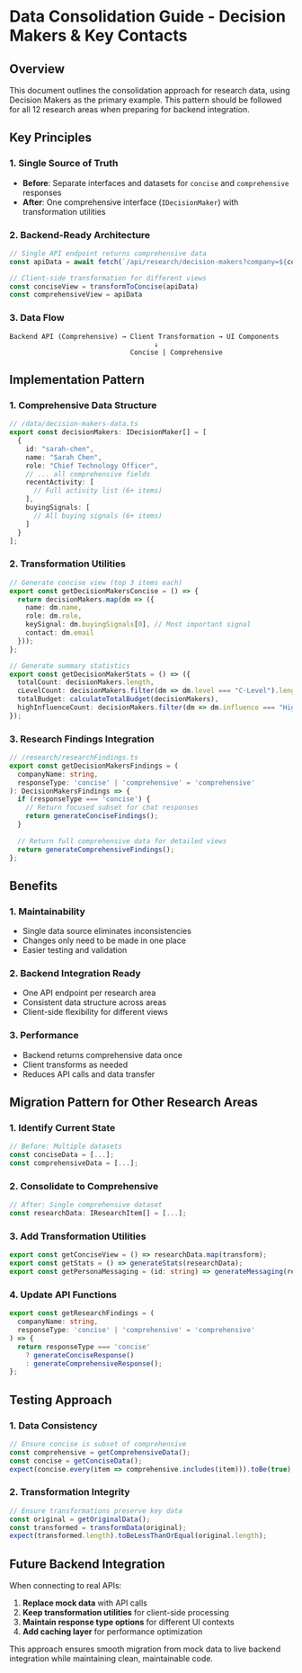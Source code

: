 # Data Consolidation Guide - Decision Makers & Key Contacts

## Overview
This document outlines the consolidation approach for research data, using Decision Makers as the primary example. This pattern should be followed for all 12 research areas when preparing for backend integration.

## Key Principles

### 1. Single Source of Truth
- **Before**: Separate interfaces and datasets for `concise` and `comprehensive` responses
- **After**: One comprehensive interface (`IDecisionMaker`) with transformation utilities

### 2. Backend-Ready Architecture
```typescript
// Single API endpoint returns comprehensive data
const apiData = await fetch(`/api/research/decision-makers?company=${companyName}`)

// Client-side transformation for different views
const conciseView = transformToConcise(apiData)
const comprehensiveView = apiData
```

### 3. Data Flow
```
Backend API (Comprehensive) → Client Transformation → UI Components
                                    ↓
                              Concise | Comprehensive
```

## Implementation Pattern

### 1. Comprehensive Data Structure
```typescript
// /data/decision-makers-data.ts
export const decisionMakers: IDecisionMaker[] = [
  {
    id: "sarah-chen",
    name: "Sarah Chen", 
    role: "Chief Technology Officer",
    // ... all comprehensive fields
    recentActivity: [
      // Full activity list (6+ items)
    ],
    buyingSignals: [
      // All buying signals (6+ items)  
    ]
  }
];
```

### 2. Transformation Utilities
```typescript
// Generate concise view (top 3 items each)
export const getDecisionMakersConcise = () => {
  return decisionMakers.map(dm => ({
    name: dm.name,
    role: dm.role,
    keySignal: dm.buyingSignals[0], // Most important signal
    contact: dm.email
  }));
};

// Generate summary statistics
export const getDecisionMakerStats = () => ({
  totalCount: decisionMakers.length,
  cLevelCount: decisionMakers.filter(dm => dm.level === "C-Level").length,
  totalBudget: calculateTotalBudget(decisionMakers),
  highInfluenceCount: decisionMakers.filter(dm => dm.influence === "High").length
});
```

### 3. Research Findings Integration
```typescript  
// /research/researchFindings.ts
export const getDecisionMakersFindings = (
  companyName: string, 
  responseType: 'concise' | 'comprehensive' = 'comprehensive'
): DecisionMakersFindings => {
  if (responseType === 'concise') {
    // Return focused subset for chat responses
    return generateConciseFindings();
  }
  
  // Return full comprehensive data for detailed views
  return generateComprehensiveFindings();
};
```

## Benefits

### 1. Maintainability
- Single data source eliminates inconsistencies
- Changes only need to be made in one place
- Easier testing and validation

### 2. Backend Integration Ready
- One API endpoint per research area
- Consistent data structure across areas
- Client-side flexibility for different views

### 3. Performance
- Backend returns comprehensive data once
- Client transforms as needed
- Reduces API calls and data transfer

## Migration Pattern for Other Research Areas

### 1. Identify Current State
```typescript
// Before: Multiple datasets
const conciseData = [...];
const comprehensiveData = [...];
```

### 2. Consolidate to Comprehensive
```typescript
// After: Single comprehensive dataset
const researchData: IResearchItem[] = [...];
```

### 3. Add Transformation Utilities  
```typescript
export const getConciseView = () => researchData.map(transform);
export const getStats = () => generateStats(researchData);
export const getPersonaMessaging = (id: string) => generateMessaging(researchData, id);
```

### 4. Update API Functions
```typescript
export const getResearchFindings = (
  companyName: string,
  responseType: 'concise' | 'comprehensive' = 'comprehensive'
) => {
  return responseType === 'concise' 
    ? generateConciseResponse() 
    : generateComprehensiveResponse();
};
```

## Testing Approach

### 1. Data Consistency
```typescript
// Ensure concise is subset of comprehensive
const comprehensive = getComprehensiveData();
const concise = getConciseData();
expect(concise.every(item => comprehensive.includes(item))).toBe(true);
```

### 2. Transformation Integrity
```typescript
// Ensure transformations preserve key data
const original = getOriginalData();
const transformed = transformData(original);
expect(transformed.length).toBeLessThanOrEqual(original.length);
```

## Future Backend Integration

When connecting to real APIs:

1. **Replace mock data** with API calls
2. **Keep transformation utilities** for client-side processing  
3. **Maintain response type options** for different UI contexts
4. **Add caching layer** for performance optimization

This approach ensures smooth migration from mock data to live backend integration while maintaining clean, maintainable code.